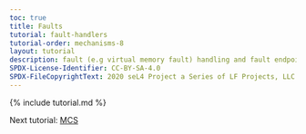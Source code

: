 ```yaml
---
toc: true
title: Faults
tutorial: fault-handlers
tutorial-order: mechanisms-8
layout: tutorial
description: fault (e.g virtual memory fault) handling and fault endpoints.
SPDX-License-Identifier: CC-BY-SA-4.0
SPDX-FileCopyrightText: 2020 seL4 Project a Series of LF Projects, LLC.
---
```

{% include tutorial.md %}

Next tutorial: <a href="../MCS/mcs-extensions">MCS</a>
